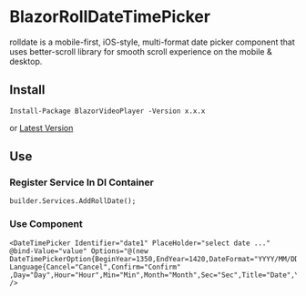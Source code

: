# BlazorRollDateTimePicker

rolldate is a mobile-first, iOS-style, multi-format date picker component that uses better-scroll library for smooth scroll experience on the mobile & desktop.

## Install
`
Install-Package BlazorVideoPlayer -Version x.x.x
`

or 
[Latest Version](https://www.nuget.org/packages/BlazorVideoPlayer/)

## Use
### Register Service In DI Container
```
builder.Services.AddRollDate();
```

### Use Component 
```
<DateTimePicker Identifier="date1" PlaceHolder="select date ..." @bind-Value="value" Options="@(new DateTimePickerOption{BeginYear=1350,EndYear=1420,DateFormat="YYYY/MM/DD",Language=new Language{Cancel="Cancel",Confirm="Confirm" ,Day="Day",Hour="Hour",Min="Min",Month="Month",Sec="Sec",Title="Date",Year="Year"}})" />
```
